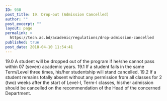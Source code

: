 ```yaml
---
ID: 938
post_title: 19. Drop-out (Admission Cancelled)
author: ""
post_excerpt: ""
layout: page
permalink: >
  https://tecn.ac.bd/academic/regulations/drop-admission-cancelled
published: true
post_date: 2018-04-10 11:54:41
---
```

19.0 A student will be dropped out of the program if he/she cannot pass within 07 (seven) academic years.
19.1 If a student fails in the same Term/Level three times, his/her studentship will stand cancelled.
19.2 If a student remains totally absent without any permission from all classes for 2 (two) weeks after the start of Level-I, Term-I classes, his/her admission should be cancelled on the recommendation of the Head of the concerned Department.